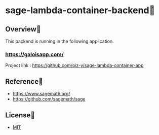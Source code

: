 # sage-lambda-container-backend:baby_chick:

## Overview:eyes:

This backend is running in the following application.

### https://galoisapp.com/

Project link : https://github.com/oiz-y/sage-lambda-container-app

## Reference:book:

- https://www.sagemath.org/
- https://github.com/sagemath/sage

## License:bell:

- [MIT](https://github.com/oiz-y/sage-lambda-container-backend/blob/main/LICENSE)
